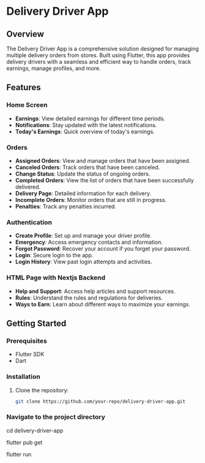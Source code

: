 # Delivery Driver App

## Overview

The Delivery Driver App is a comprehensive solution designed for managing multiple delivery orders from stores. Built using Flutter, this app provides delivery drivers with a seamless and efficient way to handle orders, track earnings, manage profiles, and more.

## Features

### Home Screen
- **Earnings**: View detailed earnings for different time periods.
- **Notifications**: Stay updated with the latest notifications.
- **Today's Earnings**: Quick overview of today's earnings.

### Orders
- **Assigned Orders**: View and manage orders that have been assigned.
- **Canceled Orders**: Track orders that have been canceled.
- **Change Status**: Update the status of ongoing orders.
- **Completed Orders**: View the list of orders that have been successfully delivered.
- **Delivery Page**: Detailed information for each delivery.
- **Incomplete Orders**: Monitor orders that are still in progress.
- **Penalties**: Track any penalties incurred.

### Authentication
- **Create Profile**: Set up and manage your driver profile.
- **Emergency**: Access emergency contacts and information.
- **Forgot Password**: Recover your account if you forget your password.
- **Login**: Secure login to the app.
- **Login History**: View past login attempts and activities.

### HTML Page with Nextjs Backend
- **Help and Support**: Access help articles and support resources.
- **Rules**: Understand the rules and regulations for deliveries.
- **Ways to Earn**: Learn about different ways to maximize your earnings.

## Getting Started

### Prerequisites
- Flutter SDK
- Dart

### Installation
1. Clone the repository:
   ```sh
   git clone https://github.com/your-repo/delivery-driver-app.git


### Navigate to the project directory

cd delivery-driver-app

flutter pub get

flutter run
